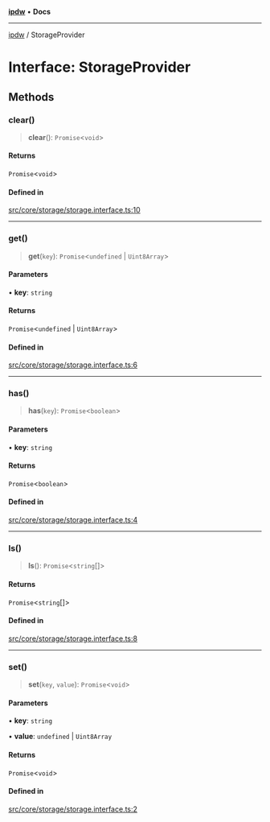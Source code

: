 [**ipdw**](../README.md) • **Docs**

***

[ipdw](../globals.md) / StorageProvider

# Interface: StorageProvider

## Methods

### clear()

> **clear**(): `Promise`\<`void`\>

#### Returns

`Promise`\<`void`\>

#### Defined in

[src/core/storage/storage.interface.ts:10](https://github.com/ansi-code/ipdw/blob/ddce49f30075d034810cb5fb58d4bd8d0a9b98e6/src/core/storage/storage.interface.ts#L10)

***

### get()

> **get**(`key`): `Promise`\<`undefined` \| `Uint8Array`\>

#### Parameters

• **key**: `string`

#### Returns

`Promise`\<`undefined` \| `Uint8Array`\>

#### Defined in

[src/core/storage/storage.interface.ts:6](https://github.com/ansi-code/ipdw/blob/ddce49f30075d034810cb5fb58d4bd8d0a9b98e6/src/core/storage/storage.interface.ts#L6)

***

### has()

> **has**(`key`): `Promise`\<`boolean`\>

#### Parameters

• **key**: `string`

#### Returns

`Promise`\<`boolean`\>

#### Defined in

[src/core/storage/storage.interface.ts:4](https://github.com/ansi-code/ipdw/blob/ddce49f30075d034810cb5fb58d4bd8d0a9b98e6/src/core/storage/storage.interface.ts#L4)

***

### ls()

> **ls**(): `Promise`\<`string`[]\>

#### Returns

`Promise`\<`string`[]\>

#### Defined in

[src/core/storage/storage.interface.ts:8](https://github.com/ansi-code/ipdw/blob/ddce49f30075d034810cb5fb58d4bd8d0a9b98e6/src/core/storage/storage.interface.ts#L8)

***

### set()

> **set**(`key`, `value`): `Promise`\<`void`\>

#### Parameters

• **key**: `string`

• **value**: `undefined` \| `Uint8Array`

#### Returns

`Promise`\<`void`\>

#### Defined in

[src/core/storage/storage.interface.ts:2](https://github.com/ansi-code/ipdw/blob/ddce49f30075d034810cb5fb58d4bd8d0a9b98e6/src/core/storage/storage.interface.ts#L2)
